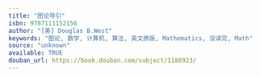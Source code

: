 ```yaml
---
title: "图论导引"
isbn: 9787111152156
author: "[美] Douglas B.West"
keywords: "图论, 数学, 计算机, 算法, 英文原版, Mathematics, 没读完, Math"
source: "unknown"
available: TRUE
douban_url: https://book.douban.com/subject/1188923/
---
```

